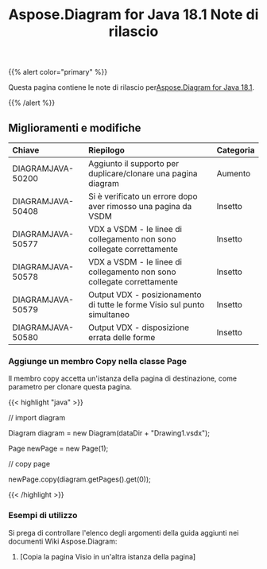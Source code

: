 ﻿---
title: Aspose.Diagram for Java 18.1 Note di rilascio
type: docs
weight: 120
url: /it/java/aspose-diagram-for-java-18-1-release-notes/
---
{{% alert color="primary" %}} 

 Questa pagina contiene le note di rilascio per[Aspose.Diagram for Java 18.1](https://docs.aspose.com/diagram/java/aspose-diagram-for-java-18-1-release-notes/).

{{% /alert %}} 
## **Miglioramenti e modifiche**

|**Chiave**|**Riepilogo**|**Categoria**|
|:- |:- |:- |
|DIAGRAMJAVA-50200|Aggiunto il supporto per duplicare/clonare una pagina diagram|Aumento|
|DIAGRAMJAVA-50408|Si è verificato un errore dopo aver rimosso una pagina da VSDM|Insetto|
|DIAGRAMJAVA-50577|VDX a VSDM - le linee di collegamento non sono collegate correttamente|Insetto|
|DIAGRAMJAVA-50578|VDX a VSDM - le linee di collegamento non sono collegate correttamente|Insetto|
|DIAGRAMJAVA-50579|Output VDX - posizionamento di tutte le forme Visio sul punto simultaneo|Insetto|
|DIAGRAMJAVA-50580|Output VDX - disposizione errata delle forme|Insetto|
### **Aggiunge un membro Copy nella classe Page**
Il membro copy accetta un'istanza della pagina di destinazione, come parametro per clonare questa pagina.

{{< highlight "java" >}}

 // import diagram

Diagram diagram = new Diagram(dataDir + "Drawing1.vsdx");

Page newPage = new Page(1);

// copy page

newPage.copy(diagram.getPages().get(0));

{{< /highlight >}}
### **Esempi di utilizzo**
Si prega di controllare l'elenco degli argomenti della guida aggiunti nei documenti Wiki Aspose.Diagram:

1. [Copia la pagina Visio in un'altra istanza della pagina]
